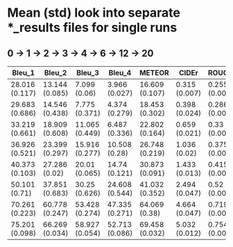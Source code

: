 # Mean (std) look into separate \*\_results files for single runs

## 0 -> 1 -> 2 -> 3 -> 4 -> 6 -> 12 -> 20

|    Bleu_1     |    Bleu_2     |    Bleu_3     |    Bleu_4     |    METEOR     |     CIDEr     |    ROUGE_L    |
|---------------|---------------|---------------|---------------|---------------|---------------|---------------|
|  28.016 (0.117) | 13.144 (0.085) | 7.099 (0.06) | 3.966 (0.027) | 16.609 (0.107) | 0.315 (0.007) | 0.255 (0.002) |
|  29.683 (0.686) | 14.546 (0.438) | 7.775 (0.371) | 4.374 (0.279) | 18.453 (0.302) | 0.398 (0.024) | 0.286 (0.003) |
|  33.219 (0.661) | 18.909 (0.608) | 11.065 (0.449) | 6.487 (0.336) | 22.802 (0.164) | 0.659 (0.021) | 0.33 (0.003) |
|  36.926 (0.521) | 23.399 (0.297) | 15.916 (0.277) | 10.508 (0.28) | 26.748 (0.219) | 1.036 (0.02) | 0.375 (0.003) |
|  40.373 (0.103) | 27.286 (0.02) | 20.01 (0.065) | 14.74 (0.121) | 30.873 (0.091) | 1.433 (0.013) | 0.415 (0.002) |
|  50.101 (0.71) | 37.851 (0.683) | 30.25 (0.626) | 24.608 (0.544) | 41.032 (0.352) | 2.494 (0.047) | 0.52 (0.005) |
|  70.261 (0.223) | 60.778 (0.247) | 53.428 (0.274) | 47.335 (0.271) | 64.069 (0.38) | 4.664 (0.047) | 0.719 (0.002) |
|  75.201 (0.098) | 66.269 (0.034) | 58.927 (0.054) | 52.713 (0.086) | 69.458 (0.032) | 5.032 (0.012) | 0.754 (0.001) |
